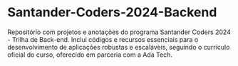 # Santander-Coders-2024-Backend

Repositório com projetos e anotações do programa Santander Coders 2024 - Trilha de Back-end. Inclui códigos e recursos essenciais para o desenvolvimento de aplicações robustas e escaláveis, seguindo o currículo oficial do curso, oferecido em parceria com a Ada Tech.

